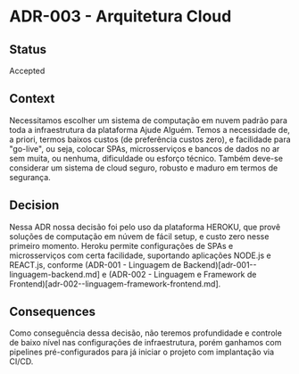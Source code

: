 # ADR-003 - Arquitetura Cloud 

## Status
Accepted

## Context
Necessitamos escolher um sistema de computação em nuvem padrão para toda a infraestrutura da plataforma Ajude Alguém. Temos a necessidade de, a priori, termos baixos custos (de preferência custos zero), e facilidade para "go-live", ou seja, colocar SPAs, microsserviços e bancos de dados no ar sem muita, ou nenhuma, dificuldade ou esforço técnico. Também deve-se considerar um sistema de cloud seguro, robusto e maduro em termos de segurança.

## Decision
Nessa ADR nossa decisão foi pelo uso da plataforma HEROKU, que provê soluções de computação em núvem de fácil setup, e custo zero nesse primeiro momento. Heroku permite configurações de SPAs e microsserviços com certa facilidade, suportando aplicações NODE.js e REACT.js, conforme (ADR-001 - Linguagem de Backend)[adr-001--linguagem-backend.md] e (ADR-002 - Linguagem e Framework de Frontend)[adr-002--linguagem-framework-frontend.md].

## Consequences
Como conseguência dessa decisão, não teremos profundidade e controle de baixo nível nas configurações de infraestrutura, porém ganhamos com pipelines pré-configurados para já iniciar o projeto com implantação via CI/CD.